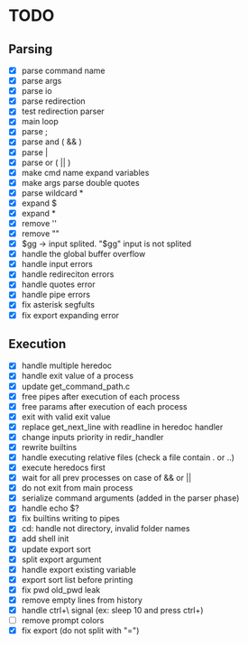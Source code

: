 # TODO

## Parsing

- [x] parse command name
- [x] parse args
- [x] parse io
- [x] parse redirection
- [x] test redirection parser
- [x] main loop
- [x] parse ;
- [x] parse and ( && )
- [x] parse |
- [x] parse or ( || )
- [x] make cmd name expand variables
- [x] make args parse double quotes
- [x] parse wildcard \*
- [x] expand $
- [x] expand \*
- [x] remove ''
- [x] remove ""
- [x] $gg -> input splited. "$gg" input is not splited
- [x] handle the global buffer overflow
- [x] handle input errors
- [x] handle redireciton errors
- [x] handle quotes error
- [x] handle pipe errors
- [x] fix asterisk segfults
- [x] fix export expanding error

## Execution

- [x] handle multiple heredoc
- [x] handle exit value of a process
- [x] update get_command_path.c
- [x] free pipes after execution of each process
- [x] free params after execution of each process
- [x] exit with valid exit value
- [x] replace get_next_line with readline in heredoc handler
- [x] change inputs priority in redir_handler
- [x] rewrite builtins
- [x] handle executing relative files (check a file contain . or ..)
- [x] execute heredocs first
- [x] wait for all prev processes on case of && or ||
- [x] do not exit from main process
- [x] serialize command arguments (added in the parser phase)
- [x] handle echo $?
- [x] fix builtins writing to pipes
- [x] cd: handle not directory, invalid folder names
- [x] add shell init
- [x] update export sort
- [x] split export argument
- [x] handle export existing variable
- [x] export sort list before printing
- [x] fix pwd old_pwd leak
- [x] remove empty lines from history
- [x] handle ctrl+\ signal (ex: sleep 10 and press ctrl+\)
- [ ] remove prompt colors
- [x] fix export (do not split with "=")
